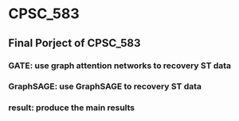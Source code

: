 # CPSC_583
## Final Porject of CPSC_583
### GATE: use graph attention networks to recovery ST data
### GraphSAGE: use GraphSAGE to recovery ST data
### result: produce the main results 
